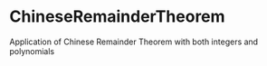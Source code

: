 # ChineseRemainderTheorem
Application of Chinese Remainder Theorem with both integers and polynomials
